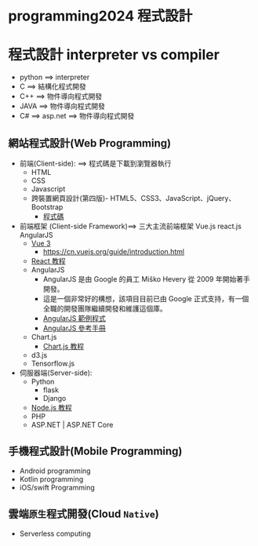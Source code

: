 # programming2024 程式設計

# 程式設計 interpreter vs compiler
- python ==> interpreter 
- C ==> 結構化程式開發
- C++ ==> 物件導向程式開發
- JAVA ==> 物件導向程式開發
- C# ==> asp.net ==> 物件導向程式開發

## 網站程式設計(Web Programming)
- 前端(Client-side): ==> 程式碼是下載到瀏覽器執行
  - HTML
  - CSS
  - Javascript
  - 跨裝置網頁設計(第四版)- HTML5、CSS3、JavaScript、jQuery、Bootstrap
    - [程式碼](https://www.gotop.com.tw/books/download.aspx?bookid=ACL054000) 
- 前端框架 (Client-side Framework)==> 三大主流前端框架 Vue.js react.js AngularJS
  - [Vue 3](https://www.runoob.com/vue3/vue3-tutorial.html) 
    - https://cn.vuejs.org/guide/introduction.html
  - [React 教程](https://www.runoob.com/react/react-tutorial.html)
  - AngularJS
    - AngularJS 是由 Google 的員工 Miško Hevery 從 2009 年開始著手開發。
    - 這是一個非常好的構想，該項目目前已由 Google 正式支持，有一個全職的開發團隊繼續開發和維護這個庫。
    - [AngularJS 範例程式](https://www.runoob.com/angularjs/angularjs-examples.html)
    - [AngularJS 參考手冊](https://www.runoob.com/angularjs/angularjs-reference.html)
  - Chart.js 
    - [Chart.js 教程](https://www.runoob.com/chartjs/chartjs-tutorial.html)
  - d3.js
  - Tensorflow.js 
- 伺服器端(Server-side): 
  - Python
    - flask
    - Django 
  - [Node.js 教程](https://www.runoob.com/nodejs/nodejs-tutorial.html)
  - PHP
  - ASP.NET | ASP.NET Core

## 手機程式設計(Mobile Programming)
- Android programming
- Kotlin programming
- iOS/swift Programming

## 雲端`原生`程式開發(Cloud `Native`)
- Serverless computing
